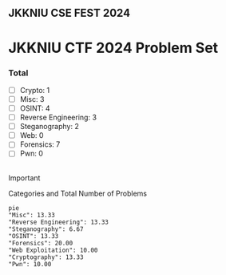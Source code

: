 ## JKKNIU CSE FEST 2024

# JKKNIU CTF 2024 Problem Set

### Total
- [ ] Crypto: 1
- [ ] Misc: 3
- [ ] OSINT: 4
- [ ] Reverse Engineering: 3
- [ ] Steganography: 2
- [ ] Web: 0
- [ ] Forensics: 7
- [ ] Pwn: 0
<br> <br>
> [!IMPORTANT]
> Categories and Total Number of Problems
> 
```mermaid
pie
"Misc": 13.33
"Reverse Engineering": 13.33
"Steganography": 6.67
"OSINT": 13.33
"Forensics": 20.00
"Web Exploitation": 10.00
"Cryptography": 13.33
"Pwn": 10.00
```

